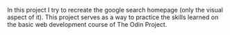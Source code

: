 In this project I try to recreate the google search homepage (only the visual aspect of it).
This project serves as a way to practice the skills learned on the basic web development course of The Odin Project.